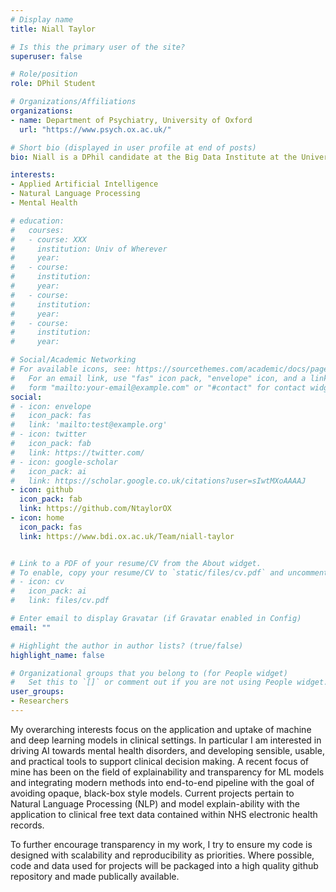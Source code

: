 ```yaml
---
# Display name
title: Niall Taylor

# Is this the primary user of the site?
superuser: false

# Role/position
role: DPhil Student

# Organizations/Affiliations
organizations:
- name: Department of Psychiatry, University of Oxford
  url: "https://www.psych.ox.ac.uk/"

# Short bio (displayed in user profile at end of posts)
bio: Niall is a DPhil candidate at the Big Data Institute at the University of Oxford.  He contributes his expertise with NLP for clinical data to the chronosig project.

interests:
- Applied Artificial Intelligence
- Natural Language Processing
- Mental Health

# education:
#   courses:
#   - course: XXX
#     institution: Univ of Wherever
#     year: 
#   - course:  
#     institution: 
#     year: 
#   - course: 
#     institution: 
#     year: 
#   - course: 
#     institution: 
#     year: 

# Social/Academic Networking
# For available icons, see: https://sourcethemes.com/academic/docs/page-builder/#icons
#   For an email link, use "fas" icon pack, "envelope" icon, and a link in the
#   form "mailto:your-email@example.com" or "#contact" for contact widget.
social:
# - icon: envelope
#   icon_pack: fas
#   link: 'mailto:test@example.org'
# - icon: twitter
#   icon_pack: fab
#   link: https://twitter.com/
# - icon: google-scholar
#   icon_pack: ai
#   link: https://scholar.google.co.uk/citations?user=sIwtMXoAAAAJ
- icon: github
  icon_pack: fab
  link: https://github.com/NtaylorOX
- icon: home
  icon_pack: fas
  link: https://www.bdi.ox.ac.uk/Team/niall-taylor


# Link to a PDF of your resume/CV from the About widget.
# To enable, copy your resume/CV to `static/files/cv.pdf` and uncomment the lines below.
# - icon: cv
#   icon_pack: ai
#   link: files/cv.pdf

# Enter email to display Gravatar (if Gravatar enabled in Config)
email: ""

# Highlight the author in author lists? (true/false)
highlight_name: false

# Organizational groups that you belong to (for People widget)
#   Set this to `[]` or comment out if you are not using People widget.
user_groups:
- Researchers
---
```


My overarching interests focus on the application and uptake of machine and deep learning models in clinical settings. In particular I am interested in driving AI towards mental health disorders, and developing sensible, usable, and practical tools to support clinical decision making.  A recent focus of mine has been on the field of explainability and transparency for ML models and integrating modern methods into end-to-end pipeline with the goal of avoiding opaque, black-box style models.  Current projects pertain to Natural Language Processing (NLP) and model explain-ability with the application to clinical free text data contained within NHS electronic health records.

To further encourage transparency in my work,  I try to ensure my code is designed with scalability and reproducibility as priorities. Where possible, code and data used for projects will be packaged into a high quality github repository and made publically available.
